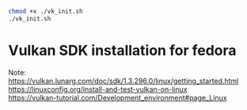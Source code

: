 ```bash
chmod +x ./vk_init.sh
./vk_init.sh
```

# Vulkan SDK installation for fedora

Note:  
https://vulkan.lunarg.com/doc/sdk/1.3.296.0/linux/getting_started.html  
https://linuxconfig.org/install-and-test-vulkan-on-linux  
https://vulkan-tutorial.com/Development_environment#page_Linux  
